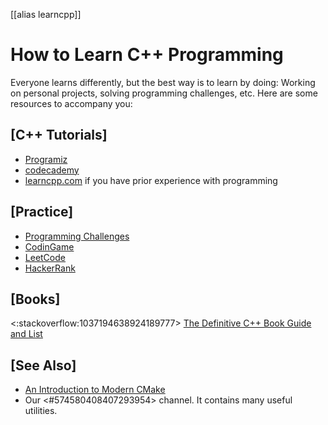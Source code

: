 [[alias learncpp]]
# How to Learn C++ Programming

Everyone learns differently, but the best way is to learn by doing:
Working on personal projects, solving programming challenges, etc.
Here are some resources to accompany you:

## [C++ Tutorials]
- [Programiz](https://www.programiz.com/cpp-programming)
- [codecademy](https://www.codecademy.com/learn/learn-c-plus-plus)
- [learncpp.com](https://www.learncpp.com/) if you have prior experience with programming

## [Practice]
- [Programming Challenges](https://discord.com/channels/331718482485837825/574580408407293954/668548805779652649)
- [CodinGame](https://www.codingame.com)
- [LeetCode](https://leetcode.com/)
- [HackerRank](https://www.hackerrank.com/)

## [Books]
<:stackoverflow:1037194638924189777> [The Definitive C++ Book Guide and List](https://stackoverflow.com/a/388282/5740428)

## [See Also]
- [An Introduction to Modern CMake](https://cliutils.gitlab.io/modern-cmake/)
- Our <#574580408407293954> channel. It contains many useful utilities.
